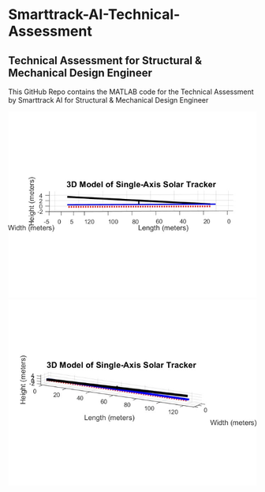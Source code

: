 # Smarttrack-AI-Technical-Assessment

## Technical Assessment for Structural & Mechanical Design Engineer

This GitHub Repo contains the MATLAB code for the Technical Assessment by Smarttrack AI for Structural & Mechanical Design Engineer

![alt text](https://github.com/PayalDhanwani/Smarttrack-AI-Technical-Assessment-/blob/main/untitled.jpg)
![alt text](https://github.com/PayalDhanwani/Smarttrack-AI-Technical-Assessment-/blob/main/untitled2.jpg)
